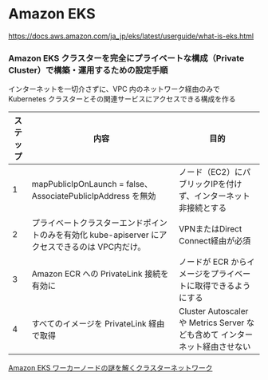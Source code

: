 # Amazon EKS

https://docs.aws.amazon.com/ja_jp/eks/latest/userguide/what-is-eks.html


### Amazon EKS クラスターを完全にプライベートな構成（Private Cluster）で構築・運用するための設定手順

インターネットを一切介さずに、VPC 内のネットワーク経由のみで Kubernetes クラスターとその関連サービスにアクセスできる構成を作る

|ステップ|内容|目的|
|------|----|----|
|1|mapPublicIpOnLaunch = false、AssociatePublicIpAddress を無効|ノード（EC2）にパブリックIPを付けず、インターネット非接続とする|
|2|プライベートクラスターエンドポイントのみを有効化	kube-apiserver にアクセスできるのは VPC内だけ。|VPNまたはDirect Connect経由が必須|
|3|Amazon ECR への PrivateLink 接続を有効に|ノードが ECR からイメージをプライベートに取得できるようにする|
|4|すべてのイメージを PrivateLink 経由で取得|Cluster Autoscaler や Metrics Server なども含めて インターネット経由させない|

[Amazon EKS ワーカーノードの謎を解くクラスターネットワーク](https://aws.amazon.com/jp/blogs/news/de-mystifying-cluster-networking-for-amazon-eks-worker-nodes/)
